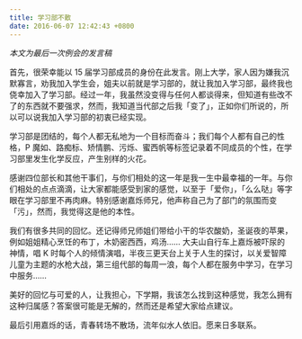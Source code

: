 ```yaml
---
title: 学习部不散
date: 2016-06-07 12:42:43 +0800
---
```


*本文为最后一次例会的发言稿*

首先，很荣幸能以 15 届学习部成员的身份在此发言。刚上大学，家人因为嫌我沉默寡言，劝我加入学生会，姐夫以前就是学习部的，就让我加入学习部，最终我也侥幸加入了学习部。经过一年，我虽然没变得与任何人都谈得来，但知道有些改不了的东西就不要强求，然而，我知道当代部之后我「变了」，正如你们所说的，所以可以说我加入学习部的初衷已经实现。

学习部是团结的，每个人都无私地为一个目标而奋斗；我们每个人都有自己的性格，P 魔如、路痴标、矫情鹏、污烁、蜜西帆等标签记录着不同成员的个性，在学习部里发生化学反应，产生别样的火花。

感谢四位部长和其他干事们，与你们相处的这一年是我一生中最幸福的一年。与你们相处的点点滴滴，让大家都能感受到家的感觉，以至于「爱你」，「么么哒」等字眼在学习部里不再肉麻。特别感谢嘉烁师兄，他声称自己为了部门的氛围而变「污」，然而，我觉得这是他的本性。

我们有很多共同的回忆。还记得师兄师姐们带给小干的华农酸奶，圣诞夜的苹果，例如姐姐精心烹饪的布丁，木奶密西西，鸡汤…… 大夫山自行车上嘉烁被吓尿的神情，唱 K 时每个人的倾情演唱，半夜三更天台上关于人生的探讨，以关爱智障儿童为主题的水枪大战，第三组代部的每周一浪，每个人都在服务中学习，在学习中服务……

美好的回忆与可爱的人，让我担心，下学期，我该怎么找到这种感觉，我怎么拥有这种归属感？答案很可能是无解的，然而还是希望大家给点建议。

最后引用嘉烁的话，青春转场不散场，流年似水人依旧。愿来日多联系。
